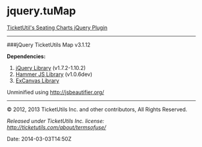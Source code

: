 jquery.tuMap
============

[TicketUtil's Seating Charts jQuery Plugin](http://seatingcharts.com/Docs/API)

---

###jQuery TicketUtils Map v3.1.12


**Dependencies:**
 1. [jQuery Library](http://jquery.com) (v1.7.2-1.10.2)
 2. [Hammer JS Library](http://eightmedia.github.com/hammer.js) (v1.0.6dev)
 3. [ExCanvas Library](https://code.google.com/p/explorercanvas)

Unminified using http://jsbeautifier.org/

---

© 2012, 2013 TicketUtils Inc. and other contributors, All Rights Reserved.

*Released under TicketUtils Inc. license:
http://ticketutils.com/about/termsofuse/*

Date: 2014-03-03T14:50Z
